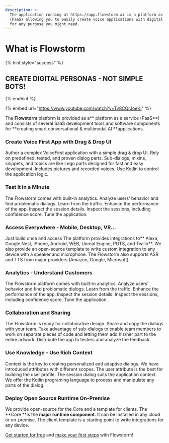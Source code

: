 ```yaml
---
description: >-
  The application running at https://app.flowstorm.ai is a platform as a service
  (PaaS) allowing you to easily create voice applications with digital personas
  for any purpose you might need.
---
```


# What is Flowstorm

{% hint style="success" %}
## CREATE DIGITAL PERSONAS - NOT SIMPLE BOTS!
{% endhint %}

{% embed url="https://www.youtube.com/watch?v=Tv8CQrJoeKI" %}

The **Flowstorm** platform is provided as a** platform as a service (PaaS**) and consists of several SaaS development tools and software components for **creating smart conversational & multimodal AI **applications.

### Create Voice First App with Drag & Drop UI

Author a complex VoiceFirst application with a simple drag & drop UI. Rely on predefined, tested, and proven dialog parts. Sub-dialogs, mixins, snippets, and topics are like Lego parts designed for fast and easy development. Includes pictures and recorded voices. Use Kotlin to control the application logic.

### Test It in a Minute

The Flowstorm comes with built-in analytics. Analyze users' behavior and find problematic dialogs. Learn from the traffic. Enhance the performance of the app. Inspect the session details. Inspect the sessions, including confidence score. Tune the application.

### Access Everywhere - Mobile, Desktop, VR...

Just build once and access  The platform provides integrations to** Alexa, Google Nest, iPhone, Android, WEB, Unreal Engine, POTS, and Twilio**. We also provide an open-source template to write custom integration to any device with a speaker and microphone. The Flowstorm also supports ASR and TTS from major providers (Amazon, Google, Microsoft).

### Analytics - Understand Customers

The Flowstorm platform comes with built-in analytics. Analyze users' behavior and find problematic dialogs. Learn from the traffic. Enhance the performance of the app. Inspect the session details. Inspect the sessions, including confidence score. Tune the application.

### Collaboration and Sharing

The Flowstorm is ready for collaborative design. Share and copy the dialogs with your team. Take advantage of sub-dialogs to enable team members to work on separate pieces of code and letting them add his/her part to the entire artwork. Distribute the app to testers and analyze the feedback.

### Use Knowledge - Use Rich Context

Context is the key to creating personalized and adaptive dialogs. We have introduced attributes with different scopes. The user attribute is the best for building the user profile. The session dialog suits the application context. We offer the Kotlin programing language to process and manipulate any parts of the dialog.

### Deploy Open Source Runtime On-Premise

We provide open-source for the Core and a template for clients. The **Core **is the **major runtime component**. It can be installed in any cloud or on-premise. The client template is a starting point to write integrations for any device.

[Get started for free](https://app.flowstorm.ai) and [make your first steps](quick-start.md) with Flowstorm!
